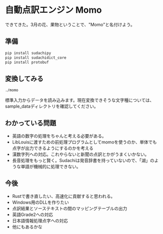 # 自動点訳エンジン Momo

できてきた。3月の花、果物ということで、"Momo"と名付けよう。

## 準備

``` bash
pip install sudachipy
pip install sudachidict_core
pip install protobuf
```

## 変換してみる

``` bash
./momo
```

標準入力からデータを読み込みます。現在変換できそうな文字種については、sample_dataディレクトリを確認してください。

## わかっている問題

* 英語の数字の処理をちゃんと考える必要がある。
* LibLouisに渡すための前処理プログラムとしてmomoを使うのか、単体でも点字が出力できるようにするのかを考える
* 漢数字列への対応。これやらないと新聞の点訳とかがうまくいかない。
* 長音処理をもっと賢く。Sudachiは発音辞書を持っていないので、「湖」のような単語が機械的に処理できない。

## 今後

* Rustで書き直したい、高速化に貢献すると思われる。
* Windows用のDLLを作りたい
* 点訳結果とソーステキストの間のマッピングテーブルの出力
* 英語Grade2への対応
* 日本語情報処理点字への対応
* 他にもあるかな
